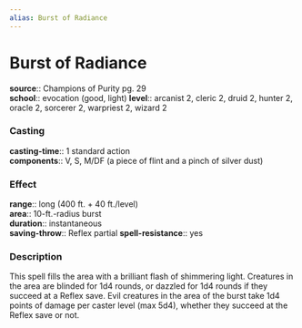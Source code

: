 ```yaml
---
alias: Burst of Radiance
---
```


# Burst of Radiance 

**source**:: Champions of Purity pg. 29  
**school**:: evocation (good, light)
**level**:: arcanist 2, cleric 2, druid 2, hunter 2, oracle 2, sorcerer 2, warpriest 2, wizard 2

### Casting 

**casting-time**:: 1 standard action  
**components**:: V, S, M/DF (a piece of flint and a pinch of silver dust)

### Effect 

**range**:: long (400 ft. + 40 ft./level)  
**area**:: 10-ft.-radius burst  
**duration**:: instantaneous  
**saving-throw**:: Reflex partial
**spell-resistance**:: yes

### Description 

This spell fills the area with a brilliant flash of shimmering light. Creatures in the area are blinded for 1d4 rounds, or dazzled for 1d4 rounds if they succeed at a Reflex save. Evil creatures in the area of the burst take 1d4 points of damage per caster level (max 5d4), whether they succeed at the Reflex save or not.
